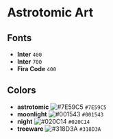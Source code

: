# Astrotomic Art

## Fonts

- **Inter** `400`
- **Inter** `700`
- **Fira Code** `400`

## Colors

- **astrotomic** ![#7E59C5](https://via.placeholder.com/15/7E59C5/000000?text=+) `#7E59C5`
- **moonlight** ![#001543](https://via.placeholder.com/15/001543/000000?text=+) `#001543`
- **night** ![#020C14](https://via.placeholder.com/15/020C14/000000?text=+) `#020C14`
- **treeware** ![#318D3A](https://via.placeholder.com/15/318D3A/000000?text=+) `#318D3A`

